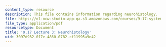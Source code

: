```yaml
---
content_type: resource
description: This file contains information regarding neurohistology.
file: https://ol-ocw-studio-app-qa.s3.amazonaws.com/courses/9-17-systems-neuroscience-lab-spring-2013/3097d932017e48600782cf11995a9e42_MIT9_17S13_Lecture_3.pdf
file_type: application/pdf
resourcetype: Document
title: '9.17 Lecture 3: Neurohistology'
uid: 3097d932-017e-4860-0782-cf11995a9e42
---
```

